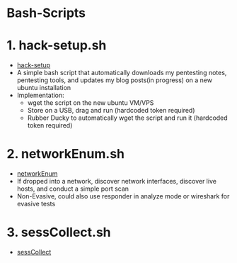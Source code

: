# Bash-Scripts

# 1. hack-setup.sh
* [hack-setup](https://github.com/oza51413/Bash-Scripts/blob/main/hack-setup.sh)  
* A simple bash script that automatically downloads my pentesting notes, pentesting tools, and updates my blog posts(in progress) on a new ubuntu installation
* Implementation:
  * wget the script on the new ubuntu VM/VPS  
  * Store on a USB, drag and run (hardcoded token required)
  * Rubber Ducky to automatically wget the script and run it (hardcoded token required)
 
# 2. networkEnum.sh  
* [networkEnum](https://github.com/oza51413/Bash-Scripts/blob/main/networkEnum.sh)
* If dropped into a network, discover network interfaces, discover live hosts, and conduct a simple port scan
* Non-Evasive, could also use responder in analyze mode or wireshark for evasive tests

# 3. sessCollect.sh 
* [sessCollect](https://github.com/oza51413/Bash-Scripts/blob/main/sessCollect.sh) 
